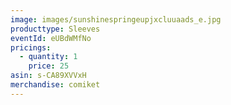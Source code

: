 ```yaml
---
image: images/sunshinespringeupjxcluuaads_e.jpg
producttype: Sleeves
eventId: eUBdWMfNo
pricings:
  - quantity: 1
    price: 25
asin: s-CA89XVVxH
merchandise: comiket
---
```

